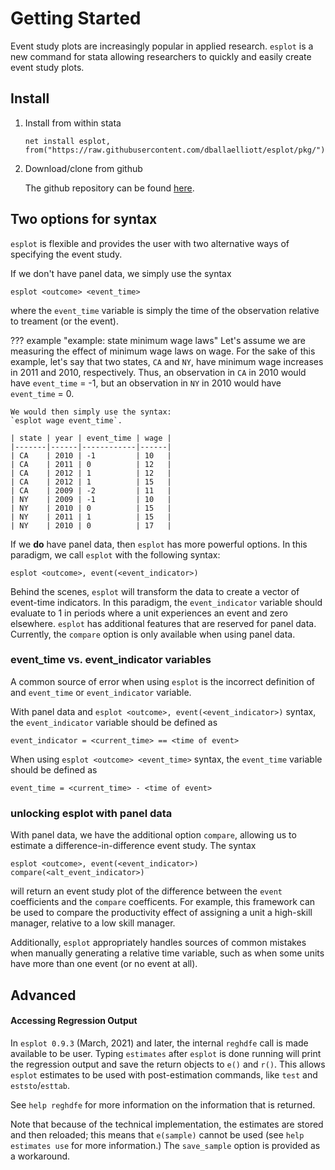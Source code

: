 # Getting Started  

Event study plots are increasingly popular in applied research. `esplot` is a new command for stata allowing researchers to quickly and easily create event study plots.


## Install

1. Install from within stata

    `net install esplot, from("https://raw.githubusercontent.com/dballaelliott/esplot/pkg/")`

2. Download/clone from github

   The github repository can be found [here](https://github.com/dballaelliott/esplot).

## Two options for syntax 

`esplot` is flexible and provides the user with two alternative ways of specifying the event study. 

If we don't have panel data, we simply use the syntax 

`esplot <outcome> <event_time>`

where the `event_time` variable is simply the time of the observation relative to treament (or the event). 

??? example "example: state minimum wage laws" 
    Let's assume we are measuring the effect of minimum wage laws on wage. For the sake of this example, let's say that two states, `CA` and `NY`, have minimum wage increases in 2011 and 2010, respectively. Thus, an observation in `CA` in 2010 would have `event_time` = -1, but an observation in `NY` in 2010 would have `event_time` = 0. 

    We would then simply use the syntax:  
    `esplot wage event_time`.

    | state | year | event_time | wage |
    |-------|------|------------|------|
    | CA    | 2010 | -1         | 10   |
    | CA    | 2011 | 0          | 12   |
    | CA    | 2012 | 1          | 12   |
    | CA    | 2012 | 1          | 15   |
    | CA    | 2009 | -2         | 11   |
    | NY    | 2009 | -1         | 10   |
    | NY    | 2010 | 0          | 15   |
    | NY    | 2011 | 1          | 15   |
    | NY    | 2010 | 0          | 17   |

If we **do** have panel data, then `esplot` has more powerful options. 
In this paradigm, we call `esplot` with the following syntax: 

`esplot <outcome>, event(<event_indicator>)`

Behind the scenes, `esplot` will transform the data to create a vector of event-time indicators. In this paradigm, the `event_indicator` variable should evaluate to 1 in periods where a unit experiences an event and zero elsewhere.  `esplot` has additional features that are reserved for panel data. Currently, the `compare` option is only available when using panel data. 

### event_time vs. event_indicator  variables

A common source of error when using `esplot` is the incorrect definition of and `event_time` or `event_indicator` variable. 

With panel data and `esplot <outcome>, event(<event_indicator>)` syntax, the `event_indicator` variable should be defined as 

`event_indicator = <current_time> == <time of event>`

When using `esplot <outcome> <event_time>` syntax, the `event_time` variable should be defined as 

`event_time = <current_time> - <time of event>`

### unlocking esplot with panel data

With panel data, we have the additional option `compare`, allowing us to estimate a difference-in-difference event study. The syntax 

`esplot <outcome>, event(<event_indicator>) compare(<alt_event_indicator>)`

will return an event study plot of the difference between the `event` coefficients and the `compare` coefficents. For example, this framework can be used to compare the productivity effect of assigning a unit a high-skill manager, relative to a low skill manager.

<!-- *In the current build, this option is only available when using the panel syntax* -->

Additionally, `esplot` appropriately handles sources of common mistakes when manually generating a relative time variable, such as when some units have more than one event (or no event at all). 

<!-- (hint: we should then have an individual ID and a time index (e.g. month, day, minute)) -->

## Advanced 

#### Accessing Regression Output 

In `esplot 0.9.3`  (March, 2021) and later, the internal `reghdfe` call is made available to be user. Typing `estimates` after `esplot` is done running will print the regression output and save the return objects to `e()` and `r()`. This allows `esplot` estimates to be used with post-estimation commands, like `test` and `eststo`/`esttab`. 

See `help reghdfe` for more information on the information that is returned.  

Note that because of the technical implementation, the estimates are stored and then reloaded; this means that `e(sample)` cannot be used (see `help estimates use` for more information.) The `save_sample` option is provided as a workaround. 


